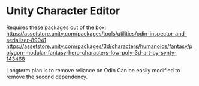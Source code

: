 # Unity Character Editor

Requires these packages out of the box:
https://assetstore.unity.com/packages/tools/utilities/odin-inspector-and-serializer-89041
https://assetstore.unity.com/packages/3d/characters/humanoids/fantasy/polygon-modular-fantasy-hero-characters-low-poly-3d-art-by-synty-143468

Longterm plan is to remove reliance on Odin
Can be easily modified to remove the second dependency.
